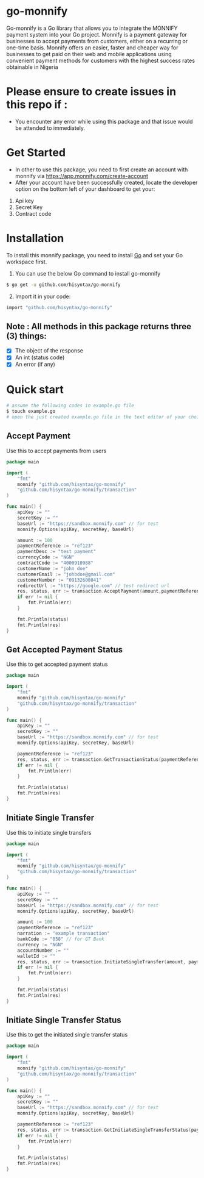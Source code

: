 # go-monnify
Go-monnify is a Go library that allows you to integrate the MONNIFY payment system into your Go project.
Monnify is a payment gateway for businesses to accept payments from customers, either on a recurring or one-time basis. Monnify offers an easier, faster and cheaper way for businesses to get paid on their web and mobile applications using convenient payment methods for customers with the highest success rates obtainable in Nigeria

# Please ensure to create issues in this repo if :
- You encounter any error while using this package and that issue would be attended to immediately.

# Get Started
- In other to use this package, you need to first create an account with monnify via https://app.monnify.com/create-account 
- After your account have been successfully created, locate the developer option on the bottom left of your dashboard to get your:
1. Api key
2. Secret Key
3. Contract code

# Installation
To install this monnify package, you need to install [Go](https://golang.org/) and set your Go workspace first.
1. You can use the below Go command to install go-monnify
```sh
$ go get -u github.com/hisyntax/go-monnify
```
2. Import it in your code:
```sh
import "github.com/hisyntax/go-monnify"
```
## Note : All methods in this package returns three (3) things:
- [x] The object of the response
- [x] An int (status code)
- [x] An error (if any)

# Quick start
```sh
# assume the following codes in example.go file
$ touch example.go
# open the just created example.go file in the text editor of your choice
```
## Accept Payment
Use this to accept payments from users
```go
package main

import (
	"fmt"
	monnify "github.com/hisyntax/go-monnify"
	"github.com/hisyntax/go-monnify/transaction"
)

func main() {
	apiKey := ""
	secretKey := ""
	baseUrl := "https://sandbox.monnify.com" // for test
	monnify.Options(apiKey, secretKey, baseUrl)

	amount := 100 
	paymentReference := "ref123"
	paymentDesc := "test payment"
	currencyCode := "NGN"
	contractCode := "4000910988"
	customerName := "john doe"
	customerEmail := "johbdoe@gmail.com"
	customerNumber := "09132600841" 
	redirectUrl := "https://google.com" // test redirect url
	res, status, err := transaction.AcceptPayment(amount,paymentReference , paymentDesc, currencyCode, contractCode, customerName, customerEmail, customerNumber, redirectUrl)
	if err != nil {
		fmt.Println(err)
	}

	fmt.Println(status)
	fmt.Println(res)
}
```
## Get Accepted Payment Status
Use this to get accepted payment status
```go
package main

import (
	"fmt"
	monnify "github.com/hisyntax/go-monnify"
	"github.com/hisyntax/go-monnify/transaction"
)

func main() {
	apiKey := ""
	secretKey := ""
	baseUrl := "https://sandbox.monnify.com" // for test
	monnify.Options(apiKey, secretKey, baseUrl)

	paymentReference := "ref123"
	res, status, err := transaction.GetTransactionStatus(paymentReference)
	if err != nil {
		fmt.Println(err)
	}

	fmt.Println(status)
	fmt.Println(res)
}
```
## Initiate Single Transfer
Use this to initiate single transfers
```go
package main

import (
	"fmt"
	monnify "github.com/hisyntax/go-monnify"
	"github.com/hisyntax/go-monnify/transaction"
)

func main() {
	apiKey := ""
	secretKey := ""
	baseUrl := "https://sandbox.monnify.com" // for test
	monnify.Options(apiKey, secretKey, baseUrl)

	amount := 100
	paymentReference := "ref123"
	narration := "example transaction"
	bankCode := "058" // for GT Bank
	currency := "NGN"
	accountNumber := ""
	walletId := ""
	res, status, err := transaction.InitiateSingleTransfer(amount, paymentReference, narration, currency, bankCode, accountNumber, walletId)
	if err != nil {
		fmt.Println(err)
	}

	fmt.Println(status)
	fmt.Println(res)
}
```

## Initiate Single Transfer Status
Use this to get the initiated single transfer status
```go
package main

import (
	"fmt"
	monnify "github.com/hisyntax/go-monnify"
	"github.com/hisyntax/go-monnify/transaction"
)

func main() {
	apiKey := ""
	secretKey := ""
	baseUrl := "https://sandbox.monnify.com" // for test
	monnify.Options(apiKey, secretKey, baseUrl)

	paymentReference := "ref123"
	res, status, err := transaction.GetInitiateSingleTransferStatus(paymentReference)
	if err != nil {
		fmt.Println(err)
	}

	fmt.Println(status)
	fmt.Println(res)
}
```